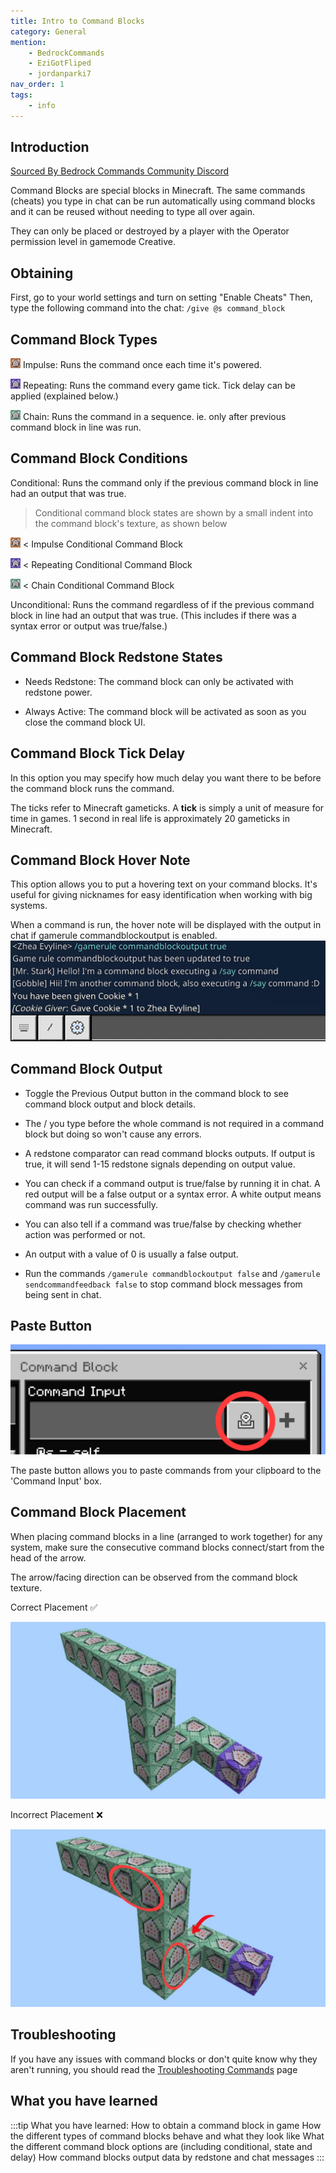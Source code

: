 ```yaml
---
title: Intro to Command Blocks
category: General
mention:
    - BedrockCommands
    - EziGotFliped
    - jordanparki7
nav_order: 1
tags:
    - info
---
```


## Introduction

[Sourced By Bedrock Commands Community Discord](https://discord.gg/SYstTYx5G5)

Command Blocks are special blocks in Minecraft. The same commands (cheats) you type in chat can be run automatically using command blocks and it can be reused without needing to type all over again.

They can only be placed or destroyed by a player with the Operator permission level in gamemode Creative.

## Obtaining

First, go to your world settings and turn on setting "Enable Cheats"
Then, type the following command into the chat:
`/give @s command_block`

## Command Block Types

![impulseCommandBlock](/assets/images/commands/impulseCommandBlock.png) Impulse:
Runs the command once each time it's powered.

![repeatingCommandBlock](/assets/images/commands/repeatingCommandBlock.png) Repeating:
Runs the command every game tick. Tick delay can be applied (explained below.)

![chainCommandBlock](/assets/images/commands/chainCommandBlock.png) Chain:
Runs the command in a sequence. ie. only after previous command block in line was run.

## Command Block Conditions

Conditional:
Runs the command only if the previous command block in line had an output that was true.
> Conditional command block states are shown by a small indent into the command block's texture, as shown below

![pasteCommandButton](/assets/images/commands/impulseConditionalCommandBlock.png) < Impulse Conditional Command Block

![repeatingConditionalCommandBlock](/assets/images/commands/repeatingConditionalCommandBlock.png) < Repeating Conditional Command Block

![chainConditionalCommandBlock](/assets/images/commands/chainConditionalCommandBlock.png) < Chain Conditional Command Block

Unconditional:
Runs the command regardless of if the previous command block in line had an output that was true. (This includes if there was a syntax error or output was true/false.)

## Command Block Redstone States

- Needs Redstone:
The command block can only be activated with redstone power.

- Always Active:
The command block will be activated as soon as you close the command block UI.

## Command Block Tick Delay

In this option you may specify how much delay you want there to be before the command block runs the command.

The ticks refer to Minecraft gameticks. A **tick** is simply a unit of measure for time in games. 1 second in real life is approximately 20 gameticks in Minecraft.

## Command Block Hover Note

This option allows you to put a hovering text on your command blocks. It's useful for giving nicknames for easy identification when working with big systems.

When a command is run, the hover note will be displayed with the output in chat if gamerule commandblockoutput is enabled.
![hover_note](/assets/images/commands/hover_note.png)

## Command Block Output

- Toggle the Previous Output button in the command block to see command block output and block details.

- The / you type before the whole command is not required in a command block but doing so won't cause any errors.

- A redstone comparator can read command blocks outputs. If output is true, it will send 1-15 redstone signals depending on output value.

- You can check if a command output is true/false by running it in chat. A red output will be a false output or a syntax error. A white output means command was run successfully.

- You can also tell if a command was true/false by checking whether action was performed or not.

- An output with a value of 0 is usually a false output.

- Run the commands `/gamerule commandblockoutput false` and `/gamerule sendcommandfeedback false` to stop command block messages from being sent in chat.

## Paste Button
![pasteCommandButton](/assets/images/commands/pasteCommandButton.png)

The paste button allows you to paste commands from your clipboard to the 'Command Input' box.

## Command Block Placement
When placing command blocks in a line (arranged to work together) for any system, make sure the consecutive command blocks connect/start from the head of the arrow.

The arrow/facing direction can be observed from the command block texture.

Correct Placement ✅

![correctCommandBlockPlacement](/assets/images/commands/correctCommandBlockPlacement.png)

Incorrect Placement ❌

![incorrectCommandBlockPlacement](/assets/images/commands/incorrectCommandBlockPlacement.png)

## Troubleshooting

If you have any issues with command blocks or don't quite know why they aren't running, you should read the [Troubleshooting Commands](https://wiki.bedrock.dev/commands/troubleshooting-commands.html) page

## What you have learned
:::tip What you have learned:
How to obtain a command block in game
How the different types of command blocks behave and what they look like
What the different command block options are (including conditional, state and delay)
How command blocks output data by redstone and chat messages
:::

